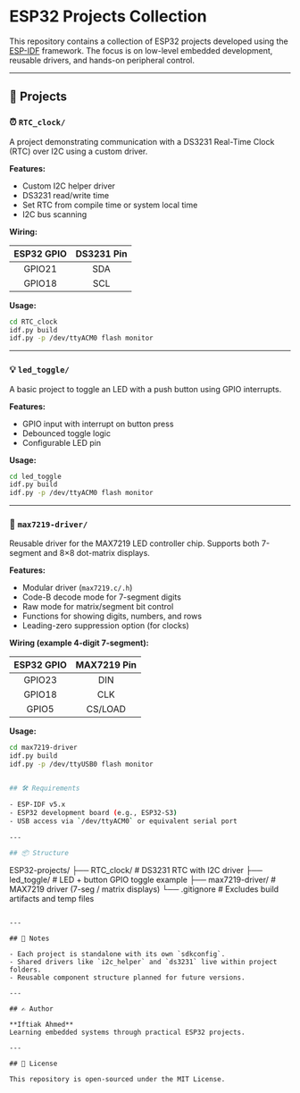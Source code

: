 # ESP32 Projects Collection

This repository contains a collection of ESP32 projects developed using the [ESP-IDF](https://docs.espressif.com/projects/esp-idf/en/latest/esp32/index.html) framework. The focus is on low-level embedded development, reusable drivers, and hands-on peripheral control.

---

## 📁 Projects

### ⏰ `RTC_clock/`
A project demonstrating communication with a DS3231 Real-Time Clock (RTC) over I2C using a custom driver.

**Features:**
- Custom I2C helper driver
- DS3231 read/write time
- Set RTC from compile time or system local time
- I2C bus scanning

**Wiring:**

| ESP32 GPIO | DS3231 Pin |
|:----------:|:----------:|
| GPIO21     | SDA        |
| GPIO18     | SCL        |

**Usage:**
```bash
cd RTC_clock
idf.py build
idf.py -p /dev/ttyACM0 flash monitor
```

---

### 💡 `led_toggle/`
A basic project to toggle an LED with a push button using GPIO interrupts.

**Features:**
- GPIO input with interrupt on button press
- Debounced toggle logic
- Configurable LED pin

**Usage:**
```bash
cd led_toggle
idf.py build
idf.py -p /dev/ttyACM0 flash monitor
```

---

### 🔢 `max7219-driver/`
Reusable driver for the MAX7219 LED controller chip. Supports both 7-segment and 8×8 dot-matrix displays.

**Features:**
- Modular driver (`max7219.c/.h`)
- Code-B decode mode for 7-segment digits
- Raw mode for matrix/segment bit control
- Functions for showing digits, numbers, and rows
- Leading-zero suppression option (for clocks)

**Wiring (example 4-digit 7-segment):**

| ESP32 GPIO | MAX7219 Pin |
|:----------:|:-----------:|
| GPIO23     | DIN         |
| GPIO18     | CLK         |
| GPIO5      | CS/LOAD     |

**Usage:**
```bash
cd max7219-driver
idf.py build
idf.py -p /dev/ttyUSB0 flash monitor


## 🛠 Requirements

- ESP-IDF v5.x
- ESP32 development board (e.g., ESP32-S3)
- USB access via `/dev/ttyACM0` or equivalent serial port

---

## 📦 Structure

```
ESP32-projects/
├── RTC_clock/         # DS3231 RTC with I2C driver
├── led_toggle/        # LED + button GPIO toggle example
├── max7219-driver/    # MAX7219 driver (7-seg / matrix displays)
└── .gitignore         # Excludes build artifacts and temp files

```

---

## 📌 Notes

- Each project is standalone with its own `sdkconfig`.
- Shared drivers like `i2c_helper` and `ds3231` live within project folders.
- Reusable component structure planned for future versions.

---

## ✍️ Author

**Iftiak Ahmed**  
Learning embedded systems through practical ESP32 projects.

---

## 📜 License

This repository is open-sourced under the MIT License.



